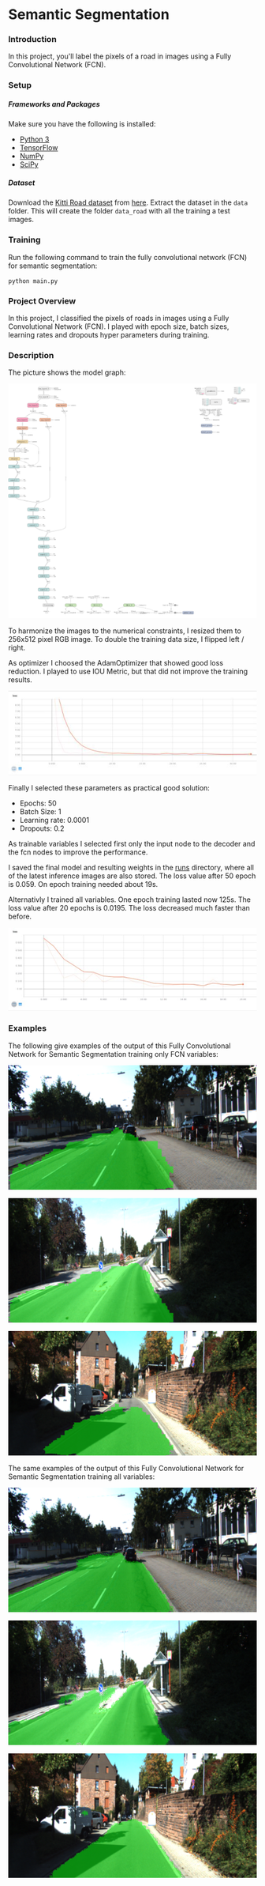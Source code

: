 # Semantic Segmentation
### Introduction
In this project, you'll label the pixels of a road in images using a Fully Convolutional Network (FCN).

### Setup
##### Frameworks and Packages
Make sure you have the following is installed:
 - [Python 3](https://www.python.org/)
 - [TensorFlow](https://www.tensorflow.org/)
 - [NumPy](http://www.numpy.org/)
 - [SciPy](https://www.scipy.org/)

##### Dataset
Download the [Kitti Road dataset](http://www.cvlibs.net/datasets/kitti/eval_road.php) from [here](http://www.cvlibs.net/download.php?file=data_road.zip).  Extract the dataset in the `data` folder.  This will create the folder `data_road` with all the training a test images.

### Training
Run the following command to train the fully convolutional network (FCN) for semantic segmentation:
```
python main.py
```

### Project Overview
In this project, I classified the pixels of roads in images using a Fully Convolutional Network (FCN). I played
with epoch size, batch sizes, learning rates and dropouts hyper parameters during training.

### Description
The picture shows the model graph:

![ModelGraph.png](./ModelGraph.png)

To harmonize the images to the numerical constraints, I resized them to 256x512 pixel RGB image.
To double the training data size, I flipped left / right.

As optimizer I choosed the AdamOptimizer that showed good loss reduction. I played to use IOU Metric, but that did not improve the training results.

![loss.jpg](./loss.jpg)

Finally I selected these parameters as practical good solution:

- Epochs: 50
- Batch Size: 1 
- Learning rate: 0.0001
- Dropouts: 0.2

As trainable variables I selected first only the input node to the decoder and the fcn nodes to improve the performance.

I saved the final model and resulting weights in the [runs](./runs) directory, where all of the latest inference images are also stored. The loss value after 50 epoch is 0.059. On epoch training needed about 19s.

Alternativly I trained all variables. One epoch training lasted now 125s. The loss value after 20 epochs is 0.0195. 
The loss decreased much faster than before.

![loss2.jpg](./loss2.jpg)


### Examples 
The following give examples of the output of this Fully Convolutional Network for Semantic Segmentation training only FCN variables:

![umm_000063.png](./runs/1503239666.5580473/umm_000063.png)

![um_000028.png](./runs/1503239666.5580473/um_000028.png)

![uu_000090.png](./runs/1503239666.5580473/uu_000090.png)

The same examples of the output of this Fully Convolutional Network for Semantic Segmentation training all variables:

![umm_000063.png](./runs/1503243435.0288646/umm_000063.png)

![um_000028.png](./runs/1503243435.0288646/um_000028.png)

![uu_000090.png](./runs/1503243435.0288646/uu_000090.png)




